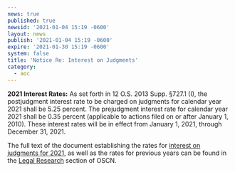```yaml
---
news: true
published: true
newsid: '2021-01-04 15:19 -0600'
layout: news
publish: '2021-01-04 15:19 -0600'
expire: '2021-01-30 15:19 -0600'
system: false
title: 'Notice Re: Interest on Judgments'
category:
  - aoc
---
```

**2021 Interest Rates:** As set forth in 12 O.S. 2013 Supp. §727.1 (I), the postjudgment interest rate to be charged on judgments for calendar year 2021 shall be 5.25 percent. The prejudgment interest rate for calendar year 2021 shall be 0.35 percent (applicable to actions filed on or after January 1, 2010). These interest rates will be in effect from January 1, 2021, through December 31, 2021.

The full text of the document establishing the rates for 
[interest on judgments for 2021](http://www.oscn.net/applications/oscn/DeliverDocument.asp?CiteID=487528), as well as the rates for previous years can be found in the [Legal Research](http://www.oscn.net/applications/oscn/index.asp?ftdb=STOKIN&amp;level=1) section of OSCN.
